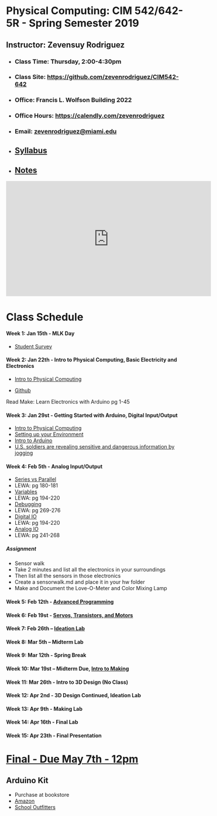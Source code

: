 # Physical Computing: CIM 542/642-5R - Spring Semester 2019

## Instructor: Zevensuy Rodriguez
* ### Class Time: Thursday, 2:00-4:30pm
* ### Class Site: https://github.com/zevenrodriguez/CIM542-642
* ### Office: Francis L. Wolfson Building 2022
* ### Office Hours: https://calendly.com/zevenrodriguez
* ### Email: zevenrodriguez@miami.edu
* ## [Syllabus]()
* ## [Notes](/Notes)

<!-- # [2019 Canes Film Festival Interactive End of Year Show TBA]() -->

<iframe width="560" height="315" src="https://www.youtube.com/embed/e05H80-k0mY" frameborder="0" allow="accelerometer; autoplay; encrypted-media; gyroscope; picture-in-picture" allowfullscreen></iframe>

# Class Schedule

#### Week 1: Jan 15th - MLK Day

* [Student Survey](https://goo.gl/forms/1YEsS1fAeXefNjHO2)

#### Week 2: Jan 22th - Intro to Physical Computing, Basic Electricity and Electronics

* [Intro to Physical Computing](https://github.com/zevenrodriguez/CIM542-642/wiki/Intro-To-Physical-Computing)

* [Github](https://github.com/zevenrodriguez/CIM542-642/wiki/Github)

Read Make: Learn Electronics with Arduino pg 1-45

#### Week 3: Jan 29st - Getting Started with Arduino, Digital Input/Output

* [Intro to Physical Computing](https://github.com/zevenrodriguez/CIM542-642/wiki/Intro-To-Physical-Computing)
* [Setting up your Environment](https://github.com/zevenrodriguez/CIM542-642/wiki/Setting-up-your-environment)
* [Intro to Arduino](https://github.com/zevenrodriguez/CIM542-642/wiki/Intro-to-Arduino)
* [U.S. soldiers are revealing sensitive and dangerous information by jogging](https://www.washingtonpost.com/world/a-map-showing-the-users-of-fitness-devices-lets-the-world-see-where-us-soldiers-are-and-what-they-are-doing/2018/01/28/86915662-0441-11e8-aa61-f3391373867e_story.html?utm_term=.616378caeccb)

#### Week 4: Feb 5th - Analog Input/Output

* [Series vs Parallel](https://github.com/zevenrodriguez/CIM542-642/wiki/Series-vs-Parallel)
 * LEWA: pg 180-181
* [Variables](https://github.com/zevenrodriguez/CIM542-642/wiki/Variables)
 * LEWA: pg 194-220
* [Debugging](https://github.com/zevenrodriguez/CIM542-642/wiki/Debugging)
 * LEWA: pg 269-276
* [Digital IO](https://github.com/zevenrodriguez/CIM542-642/wiki/Digital-IO)
 * LEWA: pg 194-220
* [Analog IO](https://github.com/zevenrodriguez/CIM542-642/wiki/Analog-IO)
 * LEWA: pg 241-268


##### Assignment
* Sensor walk
 * Take 2 minutes and list all the electronics in your surroundings
  * Then list all the sensors in those electronics
  * Create a sensorwalk.md and place it in your hw folder
* Make and Document the Love-O-Meter and Color Mixing Lamp

#### Week 5: Feb 12th -  [Advanced Programming](https://github.com/zevenrodriguez/CIM542-642/wiki/Advanced-Programming)

#### Week 6: Feb 19st - [Servos, Transistors, and Motors](https://github.com/zevenrodriguez/CIM542-642/wiki/Transistors-And-Motors)

#### Week 7: Feb 26th – [Ideation Lab](https://github.com/zevenrodriguez/CIM542-642/wiki/Midterm)

#### Week 8: Mar 5th – Midterm Lab

#### Week 9: Mar 12th - Spring Break

#### Week 10: Mar 19st – Midterm Due, [Intro to Making](https://github.com/zevenrodriguez/CIM542-642/wiki/Intro-to-3D-Design)

#### Week 11: Mar 26th - Intro to 3D Design (No Class)

#### Week 12: Apr 2nd - 3D Design Continued, Ideation Lab

#### Week 13: Apr 9th - Making Lab

#### Week 14: Apr 16th - Final Lab

#### Week 15: Apr 23th - Final Presentation

# [Final - Due May 7th - 12pm](https://github.com/zevenrodriguez/CIM542-642/wiki/Final)

## Arduino Kit

* Purchase at bookstore
* [Amazon](https://www.amazon.com/Arduino-Starter-Kit-English-Official/dp/B009UKZV0A/ref=sr_1_4?ie=UTF8&qid=1516635157&sr=8-4&keywords=arduino+starter+kit)
* [School Outfitters](http://www.schooloutfitters.com/catalog/product_info/pfam_id/PFAM53854/products_id/PRO72470?sc_cid=Google_ARD-K000007&adtype=pla&kw=&CAWELAID=320012570000053078&CAGPSPN=pla&CAAGID=45125248000&CATCI=pla-313518166499)
